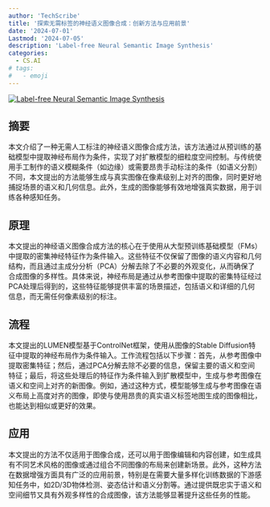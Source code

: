 ```yaml
---
author: 'TechScribe'
title: '探索无需标签的神经语义图像合成：创新方法与应用前景'
date: '2024-07-01'
Lastmod: '2024-07-05'
description: 'Label-free Neural Semantic Image Synthesis'
categories:
  - CS.AI
# tags:
#   - emoji
---
```


[![Label-free Neural Semantic Image Synthesis](https://arxiv-research-1301205113.cos.ap-guangzhou.myqcloud.com/images/2407.01790v1.pdf_0.jpg)](https://arxiv.org/abs/2407.01790v1)

## 摘要

本文介绍了一种无需人工标注的神经语义图像合成方法，该方法通过从预训练的基础模型中提取神经布局作为条件，实现了对扩散模型的细粒度空间控制。与传统使用手工制作的语义模糊条件（如边缘）或需要昂贵手动标注的条件（如语义分割）不同，本文提出的方法能够生成与真实图像在像素级别上对齐的图像，同时更好地捕捉场景的语义和几何信息。此外，生成的图像能够有效地增强真实数据，用于训练各种感知任务。<!--more-->

## 原理

本文提出的神经语义图像合成方法的核心在于使用从大型预训练基础模型（FMs）中提取的密集神经特征作为条件输入。这些特征不仅保留了图像的语义内容和几何结构，而且通过主成分分析（PCA）分解去除了不必要的外观变化，从而确保了合成图像的多样性。具体来说，神经布局是通过从参考图像中提取的密集特征经过PCA处理后得到的，这些特征能够提供丰富的场景描述，包括语义和详细的几何信息，而无需任何像素级别的标注。

## 流程

本文提出的LUMEN模型基于ControlNet框架，使用从图像的Stable Diffusion特征中提取的神经布局作为条件输入。工作流程包括以下步骤：首先，从参考图像中提取密集特征；然后，通过PCA分解去除不必要的信息，保留主要的语义和空间特征；最后，将这些处理后的特征作为条件输入到扩散模型中，生成与参考图像在语义和空间上对齐的新图像。例如，通过这种方式，模型能够生成与参考图像在语义布局上高度对齐的图像，即使与使用昂贵的真实语义标签地图生成的图像相比，也能达到相似或更好的效果。

## 应用

本文提出的方法不仅适用于图像合成，还可以用于图像编辑和内容创建，如生成具有不同艺术风格的图像或通过组合不同图像的布局来创建新场景。此外，这种方法在数据增强方面具有广泛的应用前景，特别是在需要大量多样化训练数据的下游感知任务中，如2D/3D物体检测、姿态估计和语义分割等。通过提供既忠实于语义和空间细节又具有外观多样性的合成图像，该方法能够显著提升这些任务的性能。